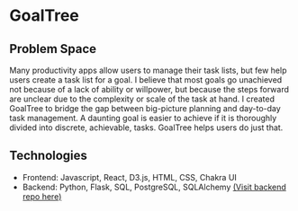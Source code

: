 # GoalTree

## Problem Space
Many productivity apps allow users to manage their task lists, but few help users create a task list for a goal. I believe that most goals go unachieved not because of a lack of ability or willpower, but because the steps forward are unclear due to the complexity or scale of the task at hand. 
I created GoalTree to bridge the gap between big-picture planning and day-to-day task management. A daunting goal is easier to achieve if it is thoroughly divided into discrete, achievable, tasks. GoalTree helps users do just that. 

## Technologies
* Frontend: Javascript, React, D3.js, HTML, CSS, Chakra UI
* Backend: Python, Flask, SQL, PostgreSQL, SQLAlchemy [(Visit backend repo here)](https://github.com/justinakliu/goal-tree-back-end)
